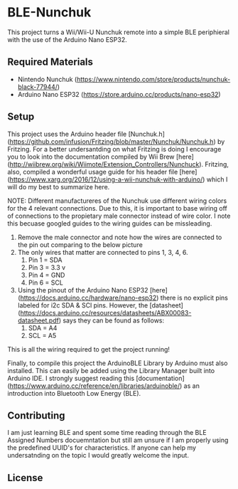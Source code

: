 # BLE-Nunchuk
This project turns a Wii/Wii-U Nunchuk remote into a simple BLE periphieral with the use of the Arduino Nano ESP32.

## Required Materials
- Nintendo Nunchuk (https://www.nintendo.com/store/products/nunchuk-black-77944/)
- Arduino Nano ESP32 (https://store.arduino.cc/products/nano-esp32)

## Setup
 This project uses the Arduino header file [Nunchuk.h] (https://github.com/infusion/Fritzing/blob/master/Nunchuk/Nunchuk.h) by Fritzing.  For a better undersantding on what Fritzing is doing I encourage you to look into the documentation compiled by Wii Brew [here] (http://wiibrew.org/wiki/Wiimote/Extension_Controllers/Nunchuck).  Fritzing, also, compiled a wonderful usage guide for his header file [here] (https://www.xarg.org/2016/12/using-a-wii-nunchuk-with-arduino/) which I will do my best to summarize here.

 NOTE: Different manufactureres of the Nunchuk use different wiring colors for the 4 relevant connections.  Due to this, it is important to base wiring off of connections to the propietary male connector instead of wire color.  I note this becuase googled guides to the wiring guides can be missleading.

 1. Remove the male connector and note how the wires are connected to the pin out comparing to the below picture <attach-image-here>
 1. The only wires that matter are connected to pins 1, 3, 4, 6.
    1. Pin 1 = SDA
    1. Pin 3 = 3.3 v
    1. Pin 4 = GND
    1. Pin 6 = SCL
 1. Using the pinout of the Arduino Nano ESP32 [here] (https://docs.arduino.cc/hardware/nano-esp32) there is no explicit pins labeled for i2c SDA & SCl pins.  However, the [datasheet] (https://docs.arduino.cc/resources/datasheets/ABX00083-datasheet.pdf) says they can be found as follows:
    1. SDA = A4
    1. SCL = A5
 
 This is all the wiring required to get the project running!

 Finally, to compile this project the ArduinoBLE Library by Arduino must also installed.  This can easily be added using the Library Manager built into Arduino IDE.  I strongly suggest reading this [documentation] (https://www.arduino.cc/reference/en/libraries/arduinoble/) as an introduction into Bluetooth Low Energy (BLE).

 ## Contributing
 I am just learning BLE and spent some time reading through the BLE Assigned Numbers docuemntation but still am unsure if I am properly using the predefined UUID's for characteristics.  If anyone can help my undersatnding on the topic I would greatly welcome the input.

 ## License

 
